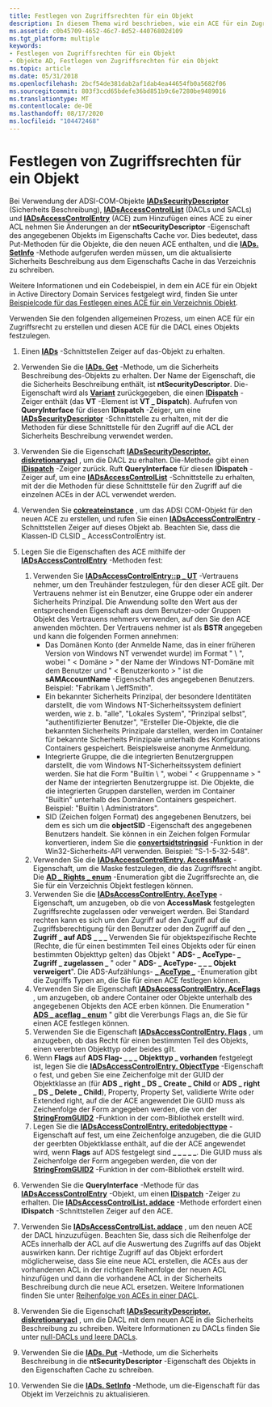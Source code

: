 ```yaml
---
title: Festlegen von Zugriffsrechten für ein Objekt
description: In diesem Thema wird beschrieben, wie ein ACE für ein Zugriffsrecht erstellt und dieser ACE für die DACL eines Objekts festgelegt wird.
ms.assetid: c0b45709-4652-46c7-8d52-44076802d109
ms.tgt_platform: multiple
keywords:
- Festlegen von Zugriffsrechten für ein Objekt
- Objekte AD, Festlegen von Zugriffsrechten für ein Objekt
ms.topic: article
ms.date: 05/31/2018
ms.openlocfilehash: 2bcf54de381dab2af1dab4ea44654fb0a5682f06
ms.sourcegitcommit: 803f3ccd65bdefe36bd851b9c6e7280be9489016
ms.translationtype: MT
ms.contentlocale: de-DE
ms.lasthandoff: 08/17/2020
ms.locfileid: "104472468"
---
```

# <a name="setting-access-rights-on-an-object"></a>Festlegen von Zugriffsrechten für ein Objekt

Bei Verwendung der ADSI-COM-Objekte [**IADsSecurityDescriptor**](/windows/desktop/api/iads/nn-iads-iadssecuritydescriptor) (Sicherheits Beschreibung), [**IADsAccessControlList**](/windows/desktop/api/iads/nn-iads-iadsaccesscontrollist) (DACLs und SACLs) und [**IADsAccessControlEntry**](/windows/desktop/api/iads/nn-iads-iadsaccesscontrolentry) (ACE) zum Hinzufügen eines ACE zu einer ACL nehmen Sie Änderungen an der **ntSecurityDescriptor** -Eigenschaft des angegebenen Objekts im Eigenschafts Cache vor. Dies bedeutet, dass Put-Methoden für die Objekte, die den neuen ACE enthalten, und die [**IADs. SetInfo**](/windows/desktop/api/iads/nf-iads-iads-setinfo) -Methode aufgerufen werden müssen, um die aktualisierte Sicherheits Beschreibung aus dem Eigenschafts Cache in das Verzeichnis zu schreiben.

Weitere Informationen und ein Codebeispiel, in dem ein ACE für ein Objekt in Active Directory Domain Services festgelegt wird, finden Sie unter [Beispielcode für das Festlegen eines ACE für ein Verzeichnis Objekt](example-code-for-setting-an-ace-on-a-directory-object.md).

Verwenden Sie den folgenden allgemeinen Prozess, um einen ACE für ein Zugriffsrecht zu erstellen und diesen ACE für die DACL eines Objekts festzulegen.

1.  Einen [**IADs**](/windows/desktop/api/iads/nn-iads-iads) -Schnittstellen Zeiger auf das-Objekt zu erhalten.
2.  Verwenden Sie die [**IADs. Get**](/windows/desktop/api/iads/nf-iads-iads-get) -Methode, um die Sicherheits Beschreibung des-Objekts zu erhalten. Der Name der Eigenschaft, die die Sicherheits Beschreibung enthält, ist **ntSecurityDescriptor**. Die-Eigenschaft wird als [**Variant**](/windows/win32/api/oaidl/ns-oaidl-variant) zurückgegeben, die einen [**IDispatch**](/windows/win32/api/oaidl/nn-oaidl-idispatch) -Zeiger enthält (das **VT** -Element ist **VT \_ Dispatch**). Aufrufen von **QueryInterface** für diesen **IDispatch** -Zeiger, um eine [**IADsSecurityDescriptor**](/windows/desktop/api/iads/nn-iads-iadssecuritydescriptor) -Schnittstelle zu erhalten, mit der die Methoden für diese Schnittstelle für den Zugriff auf die ACL der Sicherheits Beschreibung verwendet werden.
3.  Verwenden Sie die Eigenschaft [**IADsSecurityDescriptor. diskretionaryacl**](/windows/desktop/ADSI/iadssecuritydescriptor-property-methods) , um die DACL zu erhalten. Die-Methode gibt einen [**IDispatch**](/windows/win32/api/oaidl/nn-oaidl-idispatch) -Zeiger zurück. Ruft **QueryInterface** für diesen **IDispatch** -Zeiger auf, um eine [**IADsAccessControlList**](/windows/desktop/api/iads/nn-iads-iadsaccesscontrollist) -Schnittstelle zu erhalten, mit der die Methoden für diese Schnittstelle für den Zugriff auf die einzelnen ACEs in der ACL verwendet werden.
4.  Verwenden Sie [**cokreateinstance**](/windows/win32/api/combaseapi/nf-combaseapi-cocreateinstance) , um das ADSI COM-Objekt für den neuen ACE zu erstellen, und rufen Sie einen [**IADsAccessControlEntry**](/windows/desktop/api/iads/nn-iads-iadsaccesscontrolentry) -Schnittstellen Zeiger auf dieses Objekt ab. Beachten Sie, dass die Klassen-ID CLSID \_ AccessControlEntry ist.
5.  Legen Sie die Eigenschaften des ACE mithilfe der [**IADsAccessControlEntry**](/windows/desktop/api/iads/nn-iads-iadsaccesscontrolentry) -Methoden fest:

    1.  Verwenden Sie [**IADsAccessControlEntry::p \_ UT**](/windows/desktop/ADSI/iadsaccesscontrolentry-property-methods) -Vertrauens nehmer, um den Treuhänder festzulegen, für den dieser ACE gilt. Der Vertrauens nehmer ist ein Benutzer, eine Gruppe oder ein anderer Sicherheits Prinzipal. Die Anwendung sollte den Wert aus der entsprechenden Eigenschaft aus dem Benutzer-oder Gruppen Objekt des Vertrauens nehmers verwenden, auf den Sie den ACE anwenden möchten. Der Vertrauens nehmer ist als **BSTR** angegeben und kann die folgenden Formen annehmen:
        -   Das Domänen Konto (der Anmelde Name, das in einer früheren Version von Windows NT verwendet wurde) im Format " <domain> \\ <user account> ", wobei " &lt; Domäne &gt; " der Name der Windows NT-Domäne mit dem Benutzer und " &lt; Benutzerkonto &gt; " ist die **sAMAccountName** -Eigenschaft des angegebenen Benutzers. Beispiel: "Fabrikam \\ JeffSmith".
        -   Ein bekannter Sicherheits Prinzipal, der besondere Identitäten darstellt, die vom Windows NT-Sicherheitssystem definiert werden, wie z. b. "alle", "Lokales System", "Prinzipal selbst", "authentifizierter Benutzer", "Ersteller Die-Objekte, die die bekannten Sicherheits Prinzipale darstellen, werden im Container für bekannte Sicherheits Prinzipale unterhalb des Konfigurations Containers gespeichert. Beispielsweise anonyme Anmeldung.
        -   Integrierte Gruppe, die die integrierten Benutzergruppen darstellt, die vom Windows NT-Sicherheitssystem definiert werden. Sie hat die Form "Builtin \\ <group name> ", wobei " &lt; Gruppenname &gt; " der Name der integrierten Benutzergruppe ist. Die Objekte, die die integrierten Gruppen darstellen, werden im Container "Builtin" unterhalb des Domänen Containers gespeichert. Beispiel: "Builtin \\ Administrators".
        -   SID (Zeichen folgen Format) des angegebenen Benutzers, bei dem es sich um die **objectSID** -Eigenschaft des angegebenen Benutzers handelt. Sie können in ein Zeichen folgen Formular konvertieren, indem Sie die [**convertsidtstringsid**](/windows/desktop/api/sddl/nf-sddl-convertsidtostringsida) -Funktion in der Win32-Sicherheits-API verwenden. Beispiel: "S-1-5-32-548".
    2.  Verwenden Sie die [**IADsAccessControlEntry. AccessMask**](/windows/desktop/ADSI/iadsaccesscontrolentry-property-methods) -Eigenschaft, um die Maske festzulegen, die das Zugriffsrecht angibt. Die [**AD \_ Rights \_ enum**](/windows/win32/api/iads/ne-iads-ads_rights_enum) -Enumeration gibt die Zugriffsrechte an, die Sie für ein Verzeichnis Objekt festlegen können.
    3.  Verwenden Sie die [**IADsAccessControlEntry. AceType**](/windows/desktop/ADSI/iadsaccesscontrolentry-property-methods) -Eigenschaft, um anzugeben, ob die von **AccessMask** festgelegten Zugriffsrechte zugelassen oder verweigert werden. Bei Standard rechten kann es sich um den Zugriff auf den Zugriff auf die Zugriffsberechtigung für den Benutzer oder den Zugriff auf den **\_ \_ Zugriff \_ auf ADS** **\_ \_ \_** Verwenden Sie für objektspezifische Rechte (Rechte, die für einen bestimmten Teil eines Objekts oder für einen bestimmten Objekttyp gelten) das Objekt " **ADS- \_ AceType- \_ Zugriff \_ zugelassen \_** " oder " **ADS- \_ AceType- \_ \_ \_ Objekt verweigert**". Die ADS-Aufzählungs- [**\_ AceType \_**](/windows/win32/api/iads/ne-iads-ads_acetype_enum) -Enumeration gibt die Zugriffs Typen an, die Sie für einen ACE festlegen können.
    4.  Verwenden Sie die Eigenschaft [**IADsAccessControlEntry. AceFlags**](/windows/desktop/ADSI/iadsaccesscontrolentry-property-methods) , um anzugeben, ob andere Container oder Objekte unterhalb des angegebenen Objekts den ACE erben können. Die Enumeration " [**ADS \_ aceflag \_ enum**](/windows/win32/api/iads/ne-iads-ads_aceflag_enum) " gibt die Vererbungs Flags an, die Sie für einen ACE festlegen können.
    5.  Verwenden Sie die Eigenschaft [**IADsAccessControlEntry. Flags**](/windows/desktop/ADSI/iadsaccesscontrolentry-property-methods) , um anzugeben, ob das Recht für einen bestimmten Teil des Objekts, einen vererbten Objekttyp oder beides gilt.
    6.  Wenn **Flags** auf **ADS Flag- \_ \_ \_ Objekttyp \_ vorhanden** festgelegt ist, legen Sie die [**IADsAccessControlEntry. ObjectType**](/windows/desktop/ADSI/iadsaccesscontrolentry-property-methods) -Eigenschaft o fest, und geben Sie eine Zeichenfolge mit der GUID der Objektklasse an (für **ADS \_ right \_ DS \_ Create \_ Child** or **ADS \_ right \_ DS \_ Delete \_ Child**), Property, Property Set, validierte Write oder Extended right, auf die der ACE angewendet Die GUID muss als Zeichenfolge der Form angegeben werden, die von der [**StringFromGUID2**](/windows/win32/api/combaseapi/nf-combaseapi-stringfromguid2) -Funktion in der com-Bibliothek erstellt wird.
    7.  Legen Sie die [**IADsAccessControlEntry. eritedobjecttype**](/windows/desktop/ADSI/iadsaccesscontrolentry-property-methods) -Eigenschaft auf fest, um eine Zeichenfolge anzugeben, die die GUID der geerbten Objektklasse enthält, auf die der ACE angewendet wird, wenn **Flags** auf ADS festgelegt sind **\_ \_ \_ \_ \_**. Die GUID muss als Zeichenfolge der Form angegeben werden, die von der [**StringFromGUID2**](/windows/win32/api/combaseapi/nf-combaseapi-stringfromguid2) -Funktion in der com-Bibliothek erstellt wird.

6.  Verwenden Sie die **QueryInterface** -Methode für das [**IADsAccessControlEntry**](/windows/desktop/api/iads/nn-iads-iadsaccesscontrolentry) -Objekt, um einen [**IDispatch**](/windows/win32/api/oaidl/nn-oaidl-idispatch) -Zeiger zu erhalten. Die [**IADsAccessControlList. addace**](/windows/desktop/api/iads/nf-iads-iadsaccesscontrollist-addace) -Methode erfordert einen **IDispatch** -Schnittstellen Zeiger auf den ACE.
7.  Verwenden Sie [**IADsAccessControlList. addace**](/windows/desktop/api/iads/nf-iads-iadsaccesscontrollist-addace) , um den neuen ACE der DACL hinzuzufügen. Beachten Sie, dass sich die Reihenfolge der ACEs innerhalb der ACL auf die Auswertung des Zugriffs auf das Objekt auswirken kann. Der richtige Zugriff auf das Objekt erfordert möglicherweise, dass Sie eine neue ACL erstellen, die ACEs aus der vorhandenen ACL in der richtigen Reihenfolge der neuen ACL hinzufügen und dann die vorhandene ACL in der Sicherheits Beschreibung durch die neue ACL ersetzen. Weitere Informationen finden Sie unter [Reihenfolge von ACEs in einer DACL](/windows/desktop/SecAuthZ/order-of-aces-in-a-dacl).
8.  Verwenden Sie die Eigenschaft [**IADsSecurityDescriptor. diskretionaryacl**](/windows/desktop/ADSI/iadssecuritydescriptor-property-methods) , um die DACL mit dem neuen ACE in die Sicherheits Beschreibung zu schreiben. Weitere Informationen zu DACLs finden Sie unter [null-DACLs und leere DACLs](null-dacls-and-empty-dacls.md).
9.  Verwenden Sie die [**IADs. Put**](/windows/desktop/api/iads/nf-iads-iads-put) -Methode, um die Sicherheits Beschreibung in die **ntSecurityDescriptor** -Eigenschaft des Objekts in den Eigenschaften Cache zu schreiben.
10. Verwenden Sie die [**IADs. SetInfo**](/windows/desktop/api/iads/nf-iads-iads-setinfo) -Methode, um die-Eigenschaft für das Objekt im Verzeichnis zu aktualisieren.

 

 